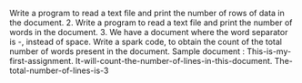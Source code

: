 Write a program to read a text file and print the number of rows of data in the document.
2. Write a program to read a text file and print the number of words in the document.
3. We have a document where the word separator is -, instead of space. Write a spark
code, to obtain the count of the total number of words present in the document.
Sample document :
This-is-my-first-assignment.
It-will-count-the-number-of-lines-in-this-document.
The-total-number-of-lines-is-3
